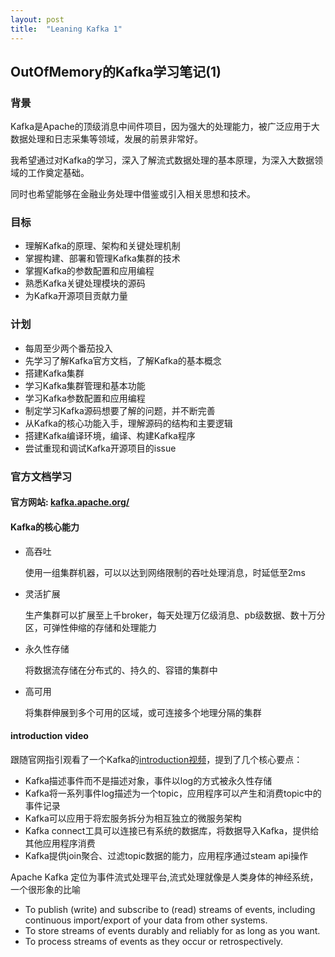 ```yaml
---
layout: post
title:  "Leaning Kafka 1"
---
```


## OutOfMemory的Kafka学习笔记(1)

### 背景

Kafka是Apache的顶级消息中间件项目，因为强大的处理能力，被广泛应用于大数据处理和日志采集等领域，发展的前景非常好。

我希望通过对Kafka的学习，深入了解流式数据处理的基本原理，为深入大数据领域的工作奠定基础。

同时也希望能够在金融业务处理中借鉴或引入相关思想和技术。

### 目标

- 理解Kafka的原理、架构和关键处理机制
- 掌握构建、部署和管理Kafka集群的技术
- 掌握Kafka的参数配置和应用编程
- 熟悉Kafka关键处理模块的源码
- 为Kafka开源项目贡献力量

### 计划

- 每周至少两个番茄投入
- 先学习了解Kafka官方文档，了解Kafka的基本概念
- 搭建Kafka集群
- 学习Kafka集群管理和基本功能
- 学习Kafka参数配置和应用编程
- 制定学习Kafka源码想要了解的问题，并不断完善
- 从Kafka的核心功能入手，理解源码的结构和主要逻辑
- 搭建Kafka编译环境，编译、构建Kafka程序
- 尝试重现和调试Kafka开源项目的issue

### 官方文档学习

#### 官方网站: [kafka.apache.org/](https://kafka.apache.org/)

#### Kafka的核心能力

- 高吞吐

    使用一组集群机器，可以以达到网络限制的吞吐处理消息，时延低至2ms

- 灵活扩展

    生产集群可以扩展至上千broker，每天处理万亿级消息、pb级数据、数十万分区，可弹性伸缩的存储和处理能力

- 永久性存储

    将数据流存储在分布式的、持久的、容错的集群中

- 高可用

    将集群伸展到多个可用的区域，或可连接多个地理分隔的集群

#### introduction video

跟随官网指引观看了一个Kafka的[introduction视频](https://kafka.apache.org/intro)，提到了几个核心要点：

- Kafka描述事件而不是描述对象，事件以log的方式被永久性存储
- Kafka将一系列事件log描述为一个topic，应用程序可以产生和消费topic中的事件记录
- Kafka可以应用于将宏服务拆分为相互独立的微服务架构
- Kafka connect工具可以连接已有系统的数据库，将数据导入Kafka，提供给其他应用程序消费
- Kafka提供join聚合、过滤topic数据的能力，应用程序通过steam api操作

Apache Kafka 定位为事件流式处理平台,流式处理就像是人类身体的神经系统，一个很形象的比喻

- To publish (write) and subscribe to (read) streams of events, including continuous import/export of your data from other systems.
- To store streams of events durably and reliably for as long as you want.
- To process streams of events as they occur or retrospectively.
